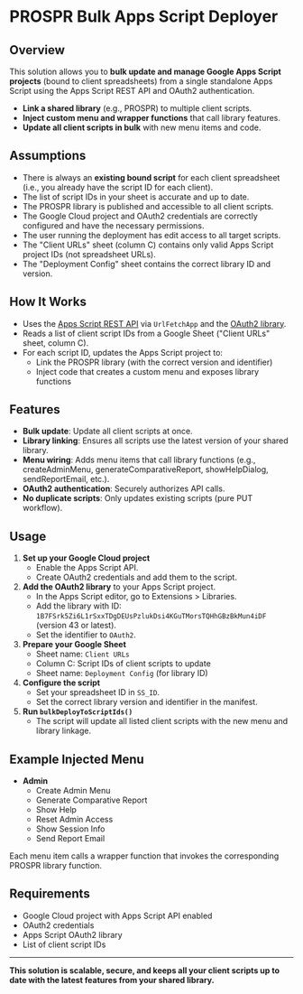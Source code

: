 # PROSPR Bulk Apps Script Deployer

## Overview
This solution allows you to **bulk update and manage Google Apps Script projects** (bound to client spreadsheets) from a single standalone Apps Script using the Apps Script REST API and OAuth2 authentication.

- **Link a shared library** (e.g., PROSPR) to multiple client scripts.
- **Inject custom menu and wrapper functions** that call library features.
- **Update all client scripts in bulk** with new menu items and code.

## Assumptions
- There is always an **existing bound script** for each client spreadsheet (i.e., you already have the script ID for each client).
- The list of script IDs in your sheet is accurate and up to date.
- The PROSPR library is published and accessible to all client scripts.
- The Google Cloud project and OAuth2 credentials are correctly configured and have the necessary permissions.
- The user running the deployment has edit access to all target scripts.
- The "Client URLs" sheet (column C) contains only valid Apps Script project IDs (not spreadsheet URLs).
- The "Deployment Config" sheet contains the correct library ID and version.

## How It Works
- Uses the [Apps Script REST API](https://developers.google.com/apps-script/api/reference/rest) via `UrlFetchApp` and the [OAuth2 library](https://github.com/googleworkspace/apps-script-oauth2).
- Reads a list of client script IDs from a Google Sheet ("Client URLs" sheet, column C).
- For each script ID, updates the Apps Script project to:
  - Link the PROSPR library (with the correct version and identifier)
  - Inject code that creates a custom menu and exposes library functions

## Features
- **Bulk update**: Update all client scripts at once.
- **Library linking**: Ensures all scripts use the latest version of your shared library.
- **Menu wiring**: Adds menu items that call library functions (e.g., createAdminMenu, generateComparativeReport, showHelpDialog, sendReportEmail, etc.).
- **OAuth2 authentication**: Securely authorizes API calls.
- **No duplicate scripts**: Only updates existing scripts (pure PUT workflow).

## Usage
1. **Set up your Google Cloud project**
   - Enable the Apps Script API.
   - Create OAuth2 credentials and add them to the script.
2. **Add the OAuth2 library** to your Apps Script project.
   - In the Apps Script editor, go to Extensions > Libraries.
   - Add the library with ID: `1B7FSrk5Zi6L1rSxxTDgDEUsPzlukDsi4KGuTMorsTQHhGBzBkMun4iDF` (version 43 or latest).
   - Set the identifier to `OAuth2`.
3. **Prepare your Google Sheet**
   - Sheet name: `Client URLs`
   - Column C: Script IDs of client scripts to update
   - Sheet name: `Deployment Config` (for library ID)
4. **Configure the script**
   - Set your spreadsheet ID in `SS_ID`.
   - Set the correct library version and identifier in the manifest.
5. **Run `bulkDeployToScriptIds()`**
   - The script will update all listed client scripts with the new menu and library linkage.

## Example Injected Menu
- **Admin**
  - Create Admin Menu
  - Generate Comparative Report
  - Show Help
  - Reset Admin Access
  - Show Session Info
  - Send Report Email

Each menu item calls a wrapper function that invokes the corresponding PROSPR library function.

## Requirements
- Google Cloud project with Apps Script API enabled
- OAuth2 credentials
- Apps Script OAuth2 library
- List of client script IDs

---
**This solution is scalable, secure, and keeps all your client scripts up to date with the latest features from your shared library.** 